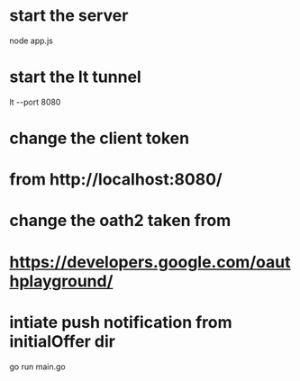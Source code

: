 # start the server
node app.js

# start the lt tunnel
lt --port 8080

# change the client token
# from http://localhost:8080/

# change the oath2 taken from 
# https://developers.google.com/oauthplayground/

# intiate push notification from initialOffer dir
go run main.go